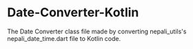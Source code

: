 # Date-Converter-Kotlin
The Date Converter class file made by converting nepali_utils's nepali_date_time.dart file to Kotlin code.
